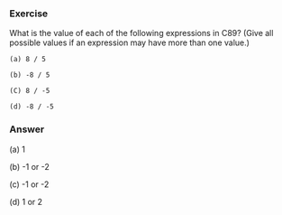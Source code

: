 ### Exercise

What is the value of each of the following expressions in C89? (Give all possible values if an expression may have more than one value.)

```
(a) 8 / 5

(b) -8 / 5

(C) 8 / -5

(d) -8 / -5
```

### Answer

(a)
1

(b)
-1 or -2

(c)
-1 or -2

(d)
1 or 2
